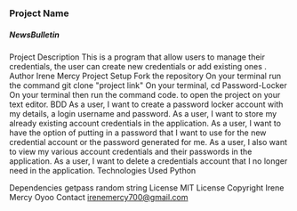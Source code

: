 ### Project Name
##### NewsBulletin
Project Description
This is a program that allow users to manage their credentials, the user can create new credentials or add existing ones .
Author
Irene Mercy
Project Setup
Fork the repository On your terminal run the command git clone "project link" On your terminal, cd Password-Locker On your terminal then run the command code. to open the project on your text editor.
BDD
As a user, I want to create a password locker account with my details, a login username and password.
As a user, I want to store my already existing account credentials in the application.
As a user, I want to have the option of putting in a password that I want to use for the new credential account or the password generated for me.
As a user, I also want to view my various account credentials and their passwords in the application.
As a user, I want to delete a credentials account that I no longer need in the application.
Technologies Used
Python

Dependencies
getpass
random
string
License
MIT License
Copyright
Irene Mercy Oyoo
Contact
irenemercy700@gmail.com
